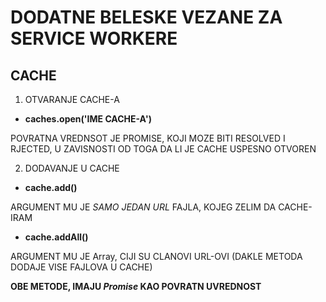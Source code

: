 # DODATNE BELESKE VEZANE ZA SERVICE WORKERE

## CACHE

1. OTVARANJE CACHE-A

- **caches.open('IME CACHE-A')**

POVRATNA VREDNSOT JE PROMISE, KOJI MOZE BITI RESOLVED I RJECTED, U ZAVISNOSTI OD TOGA DA LI JE CACHE USPESNO OTVOREN

2. DODAVANJE U CACHE

- **cache.add()**

ARGUMENT MU JE *SAMO JEDAN URL* FAJLA, KOJEG ZELIM DA CACHE-IRAM

- **cache.addAll()**

ARGUMENT MU JE Array, CIJI SU CLANOVI URL-OVI (DAKLE METODA DODAJE VISE FAJLOVA U CACHE)

**OBE METODE, IMAJU *Promise* KAO POVRATN UVREDNOST**